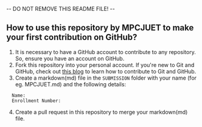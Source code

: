 -- DO NOT REMOVE THIS README FILE! --

## How to use this repository by MPCJUET to make your first contribution on GitHub?
1. It is necessary to have a GitHub account to contribute to any repository. So, ensure you have an account on GitHub.
2. Fork this repository into your personal account. If you're new to Git and GitHub, check out [this blog](https://medium.com/@camelcaseguy/git-github-for-babies-by-shubhendra-7232c0486b99) to learn how to contribute to Git and GitHub.
3. Create a markdown(md) file in the `SUBMISSION` folder with your name (for eg. MPCJUET.md) and the following details:
```  
  Name:
  Enrollment Number:
```
4. Create a pull request in this repository to merge your markdown(md) file.
